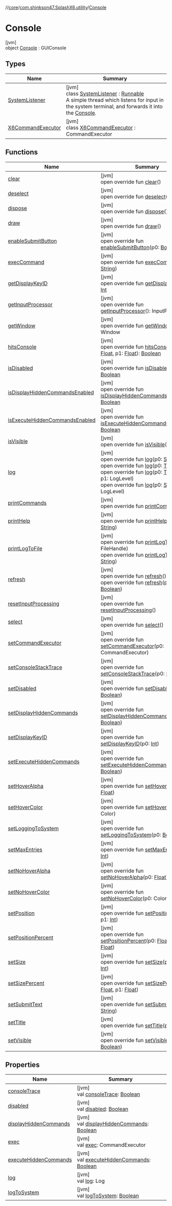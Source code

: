 //[core](../../../index.md)/[com.shinkson47.SplashX6.utility](../index.md)/[Console](index.md)

# Console

[jvm]\
object [Console](index.md) : GUIConsole

## Types

| Name | Summary |
|---|---|
| [SystemListener](-system-listener/index.md) | [jvm]<br>class [SystemListener](-system-listener/index.md) : [Runnable](https://docs.oracle.com/javase/8/docs/api/java/lang/Runnable.html)<br>A simple thread which listens for input in the system terminal, and forwards it into the [Console](index.md). |
| [X6CommandExecutor](-x6-command-executor/index.md) | [jvm]<br>class [X6CommandExecutor](-x6-command-executor/index.md) : CommandExecutor |

## Functions

| Name | Summary |
|---|---|
| [clear](index.md#1958694439%2FFunctions%2F971615585) | [jvm]<br>open override fun [clear](index.md#1958694439%2FFunctions%2F971615585)() |
| [deselect](index.md#1449605673%2FFunctions%2F971615585) | [jvm]<br>open override fun [deselect](index.md#1449605673%2FFunctions%2F971615585)() |
| [dispose](index.md#-1077328683%2FFunctions%2F971615585) | [jvm]<br>open override fun [dispose](index.md#-1077328683%2FFunctions%2F971615585)() |
| [draw](index.md#-1214731262%2FFunctions%2F971615585) | [jvm]<br>open override fun [draw](index.md#-1214731262%2FFunctions%2F971615585)() |
| [enableSubmitButton](index.md#-2014018914%2FFunctions%2F971615585) | [jvm]<br>open override fun [enableSubmitButton](index.md#-2014018914%2FFunctions%2F971615585)(p0: [Boolean](https://kotlinlang.org/api/latest/jvm/stdlib/kotlin/-boolean/index.html)) |
| [execCommand](index.md#-2036427541%2FFunctions%2F971615585) | [jvm]<br>open override fun [execCommand](index.md#-2036427541%2FFunctions%2F971615585)(p0: [String](https://kotlinlang.org/api/latest/jvm/stdlib/kotlin/-string/index.html)) |
| [getDisplayKeyID](index.md#-1295585210%2FFunctions%2F971615585) | [jvm]<br>open override fun [getDisplayKeyID](index.md#-1295585210%2FFunctions%2F971615585)(): [Int](https://kotlinlang.org/api/latest/jvm/stdlib/kotlin/-int/index.html) |
| [getInputProcessor](index.md#1655925302%2FFunctions%2F971615585) | [jvm]<br>open override fun [getInputProcessor](index.md#1655925302%2FFunctions%2F971615585)(): InputProcessor |
| [getWindow](index.md#974770222%2FFunctions%2F971615585) | [jvm]<br>open override fun [getWindow](index.md#974770222%2FFunctions%2F971615585)(): Window |
| [hitsConsole](index.md#242329026%2FFunctions%2F971615585) | [jvm]<br>open override fun [hitsConsole](index.md#242329026%2FFunctions%2F971615585)(p0: [Float](https://kotlinlang.org/api/latest/jvm/stdlib/kotlin/-float/index.html), p1: [Float](https://kotlinlang.org/api/latest/jvm/stdlib/kotlin/-float/index.html)): [Boolean](https://kotlinlang.org/api/latest/jvm/stdlib/kotlin/-boolean/index.html) |
| [isDisabled](index.md#1678587073%2FFunctions%2F971615585) | [jvm]<br>open override fun [isDisabled](index.md#1678587073%2FFunctions%2F971615585)(): [Boolean](https://kotlinlang.org/api/latest/jvm/stdlib/kotlin/-boolean/index.html) |
| [isDisplayHiddenCommandsEnabled](index.md#688864112%2FFunctions%2F971615585) | [jvm]<br>open override fun [isDisplayHiddenCommandsEnabled](index.md#688864112%2FFunctions%2F971615585)(): [Boolean](https://kotlinlang.org/api/latest/jvm/stdlib/kotlin/-boolean/index.html) |
| [isExecuteHiddenCommandsEnabled](index.md#-2028513053%2FFunctions%2F971615585) | [jvm]<br>open override fun [isExecuteHiddenCommandsEnabled](index.md#-2028513053%2FFunctions%2F971615585)(): [Boolean](https://kotlinlang.org/api/latest/jvm/stdlib/kotlin/-boolean/index.html) |
| [isVisible](index.md#-1574019732%2FFunctions%2F971615585) | [jvm]<br>open override fun [isVisible](index.md#-1574019732%2FFunctions%2F971615585)(): [Boolean](https://kotlinlang.org/api/latest/jvm/stdlib/kotlin/-boolean/index.html) |
| [log](index.md#475697461%2FFunctions%2F971615585) | [jvm]<br>open override fun [log](index.md#475697461%2FFunctions%2F971615585)(p0: [String](https://kotlinlang.org/api/latest/jvm/stdlib/kotlin/-string/index.html))<br>open override fun [log](index.md#-902701476%2FFunctions%2F971615585)(p0: [Throwable](https://kotlinlang.org/api/latest/jvm/stdlib/kotlin/-throwable/index.html))<br>open override fun [log](index.md#143137924%2FFunctions%2F971615585)(p0: [Throwable](https://kotlinlang.org/api/latest/jvm/stdlib/kotlin/-throwable/index.html), p1: LogLevel)<br>open override fun [log](index.md#1583496284%2FFunctions%2F971615585)(p0: [String](https://kotlinlang.org/api/latest/jvm/stdlib/kotlin/-string/index.html), p1: LogLevel) |
| [printCommands](index.md#-1758651202%2FFunctions%2F971615585) | [jvm]<br>open override fun [printCommands](index.md#-1758651202%2FFunctions%2F971615585)() |
| [printHelp](index.md#-2081280385%2FFunctions%2F971615585) | [jvm]<br>open override fun [printHelp](index.md#-2081280385%2FFunctions%2F971615585)(p0: [String](https://kotlinlang.org/api/latest/jvm/stdlib/kotlin/-string/index.html)) |
| [printLogToFile](index.md#810636019%2FFunctions%2F971615585) | [jvm]<br>open override fun [printLogToFile](index.md#810636019%2FFunctions%2F971615585)(p0: FileHandle)<br>open override fun [printLogToFile](index.md#1934711275%2FFunctions%2F971615585)(p0: [String](https://kotlinlang.org/api/latest/jvm/stdlib/kotlin/-string/index.html)) |
| [refresh](index.md#-972659815%2FFunctions%2F971615585) | [jvm]<br>open override fun [refresh](index.md#-972659815%2FFunctions%2F971615585)()<br>open override fun [refresh](index.md#-173307106%2FFunctions%2F971615585)(p0: [Boolean](https://kotlinlang.org/api/latest/jvm/stdlib/kotlin/-boolean/index.html)) |
| [resetInputProcessing](index.md#1308483928%2FFunctions%2F971615585) | [jvm]<br>open override fun [resetInputProcessing](index.md#1308483928%2FFunctions%2F971615585)() |
| [select](index.md#1424368906%2FFunctions%2F971615585) | [jvm]<br>open override fun [select](index.md#1424368906%2FFunctions%2F971615585)() |
| [setCommandExecutor](index.md#59508680%2FFunctions%2F971615585) | [jvm]<br>open override fun [setCommandExecutor](index.md#59508680%2FFunctions%2F971615585)(p0: CommandExecutor) |
| [setConsoleStackTrace](index.md#-1585558022%2FFunctions%2F971615585) | [jvm]<br>open override fun [setConsoleStackTrace](index.md#-1585558022%2FFunctions%2F971615585)(p0: [Boolean](https://kotlinlang.org/api/latest/jvm/stdlib/kotlin/-boolean/index.html)) |
| [setDisabled](index.md#1409650715%2FFunctions%2F971615585) | [jvm]<br>open override fun [setDisabled](index.md#1409650715%2FFunctions%2F971615585)(p0: [Boolean](https://kotlinlang.org/api/latest/jvm/stdlib/kotlin/-boolean/index.html)) |
| [setDisplayHiddenCommands](index.md#576537754%2FFunctions%2F971615585) | [jvm]<br>open override fun [setDisplayHiddenCommands](index.md#576537754%2FFunctions%2F971615585)(p0: [Boolean](https://kotlinlang.org/api/latest/jvm/stdlib/kotlin/-boolean/index.html)) |
| [setDisplayKeyID](index.md#-1535274024%2FFunctions%2F971615585) | [jvm]<br>open override fun [setDisplayKeyID](index.md#-1535274024%2FFunctions%2F971615585)(p0: [Int](https://kotlinlang.org/api/latest/jvm/stdlib/kotlin/-int/index.html)) |
| [setExecuteHiddenCommands](index.md#-1752059961%2FFunctions%2F971615585) | [jvm]<br>open override fun [setExecuteHiddenCommands](index.md#-1752059961%2FFunctions%2F971615585)(p0: [Boolean](https://kotlinlang.org/api/latest/jvm/stdlib/kotlin/-boolean/index.html)) |
| [setHoverAlpha](index.md#-469124255%2FFunctions%2F971615585) | [jvm]<br>open override fun [setHoverAlpha](index.md#-469124255%2FFunctions%2F971615585)(p0: [Float](https://kotlinlang.org/api/latest/jvm/stdlib/kotlin/-float/index.html)) |
| [setHoverColor](index.md#1260104508%2FFunctions%2F971615585) | [jvm]<br>open override fun [setHoverColor](index.md#1260104508%2FFunctions%2F971615585)(p0: Color) |
| [setLoggingToSystem](index.md#1673944741%2FFunctions%2F971615585) | [jvm]<br>open override fun [setLoggingToSystem](index.md#1673944741%2FFunctions%2F971615585)(p0: [Boolean](https://kotlinlang.org/api/latest/jvm/stdlib/kotlin/-boolean/index.html)) |
| [setMaxEntries](index.md#-1613128156%2FFunctions%2F971615585) | [jvm]<br>open override fun [setMaxEntries](index.md#-1613128156%2FFunctions%2F971615585)(p0: [Int](https://kotlinlang.org/api/latest/jvm/stdlib/kotlin/-int/index.html)) |
| [setNoHoverAlpha](index.md#656420384%2FFunctions%2F971615585) | [jvm]<br>open override fun [setNoHoverAlpha](index.md#656420384%2FFunctions%2F971615585)(p0: [Float](https://kotlinlang.org/api/latest/jvm/stdlib/kotlin/-float/index.html)) |
| [setNoHoverColor](index.md#2004544029%2FFunctions%2F971615585) | [jvm]<br>open override fun [setNoHoverColor](index.md#2004544029%2FFunctions%2F971615585)(p0: Color) |
| [setPosition](index.md#2144184150%2FFunctions%2F971615585) | [jvm]<br>open override fun [setPosition](index.md#2144184150%2FFunctions%2F971615585)(p0: [Int](https://kotlinlang.org/api/latest/jvm/stdlib/kotlin/-int/index.html), p1: [Int](https://kotlinlang.org/api/latest/jvm/stdlib/kotlin/-int/index.html)) |
| [setPositionPercent](index.md#538859763%2FFunctions%2F971615585) | [jvm]<br>open override fun [setPositionPercent](index.md#538859763%2FFunctions%2F971615585)(p0: [Float](https://kotlinlang.org/api/latest/jvm/stdlib/kotlin/-float/index.html), p1: [Float](https://kotlinlang.org/api/latest/jvm/stdlib/kotlin/-float/index.html)) |
| [setSize](index.md#1505014190%2FFunctions%2F971615585) | [jvm]<br>open override fun [setSize](index.md#1505014190%2FFunctions%2F971615585)(p0: [Int](https://kotlinlang.org/api/latest/jvm/stdlib/kotlin/-int/index.html), p1: [Int](https://kotlinlang.org/api/latest/jvm/stdlib/kotlin/-int/index.html)) |
| [setSizePercent](index.md#1969088411%2FFunctions%2F971615585) | [jvm]<br>open override fun [setSizePercent](index.md#1969088411%2FFunctions%2F971615585)(p0: [Float](https://kotlinlang.org/api/latest/jvm/stdlib/kotlin/-float/index.html), p1: [Float](https://kotlinlang.org/api/latest/jvm/stdlib/kotlin/-float/index.html)) |
| [setSubmitText](index.md#-2102084905%2FFunctions%2F971615585) | [jvm]<br>open override fun [setSubmitText](index.md#-2102084905%2FFunctions%2F971615585)(p0: [String](https://kotlinlang.org/api/latest/jvm/stdlib/kotlin/-string/index.html)) |
| [setTitle](index.md#1678744852%2FFunctions%2F971615585) | [jvm]<br>open override fun [setTitle](index.md#1678744852%2FFunctions%2F971615585)(p0: [String](https://kotlinlang.org/api/latest/jvm/stdlib/kotlin/-string/index.html)) |
| [setVisible](index.md#165043995%2FFunctions%2F971615585) | [jvm]<br>open override fun [setVisible](index.md#165043995%2FFunctions%2F971615585)(p0: [Boolean](https://kotlinlang.org/api/latest/jvm/stdlib/kotlin/-boolean/index.html)) |

## Properties

| Name | Summary |
|---|---|
| [consoleTrace](index.md#-440457511%2FProperties%2F971615585) | [jvm]<br>val [consoleTrace](index.md#-440457511%2FProperties%2F971615585): [Boolean](https://kotlinlang.org/api/latest/jvm/stdlib/kotlin/-boolean/index.html) |
| [disabled](index.md#-1041273013%2FProperties%2F971615585) | [jvm]<br>val [disabled](index.md#-1041273013%2FProperties%2F971615585): [Boolean](https://kotlinlang.org/api/latest/jvm/stdlib/kotlin/-boolean/index.html) |
| [displayHiddenCommands](index.md#635287615%2FProperties%2F971615585) | [jvm]<br>val [displayHiddenCommands](index.md#635287615%2FProperties%2F971615585): [Boolean](https://kotlinlang.org/api/latest/jvm/stdlib/kotlin/-boolean/index.html) |
| [exec](index.md#1236162518%2FProperties%2F971615585) | [jvm]<br>val [exec](index.md#1236162518%2FProperties%2F971615585): CommandExecutor |
| [executeHiddenCommands](index.md#-2053405140%2FProperties%2F971615585) | [jvm]<br>val [executeHiddenCommands](index.md#-2053405140%2FProperties%2F971615585): [Boolean](https://kotlinlang.org/api/latest/jvm/stdlib/kotlin/-boolean/index.html) |
| [log](index.md#-1918893009%2FProperties%2F971615585) | [jvm]<br>val [log](index.md#-1918893009%2FProperties%2F971615585): Log |
| [logToSystem](index.md#2057559237%2FProperties%2F971615585) | [jvm]<br>val [logToSystem](index.md#2057559237%2FProperties%2F971615585): [Boolean](https://kotlinlang.org/api/latest/jvm/stdlib/kotlin/-boolean/index.html) |
